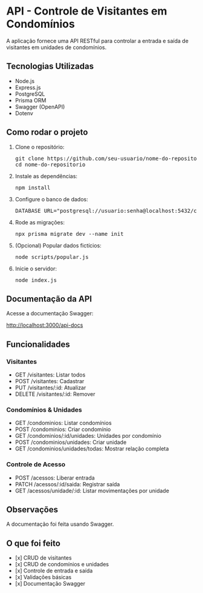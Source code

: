 
<body>

<h1>API - Controle de Visitantes em Condomínios</h1>

<p>A aplicação fornece uma API RESTful para controlar a entrada e saída de visitantes em unidades de condomínios.</p>

<h2>Tecnologias Utilizadas</h2>
<ul>
  <li>Node.js</li>
  <li>Express.js</li>
  <li>PostgreSQL</li>
  <li>Prisma ORM</li>
  <li>Swagger (OpenAPI)</li>
  <li>Dotenv</li>
</ul>

<h2>Como rodar o projeto</h2>
<ol>
  <li>Clone o repositório:
    <pre>git clone https://github.com/seu-usuario/nome-do-repositorio.git
cd nome-do-repositorio</pre>
  </li>
  <li>Instale as dependências:
    <pre>npm install</pre>
  </li>
  <li>Configure o banco de dados:
    <pre>DATABASE_URL="postgresql://usuario:senha@localhost:5432/condominio_db"</pre>
  </li>
  <li>Rode as migrações:
    <pre>npx prisma migrate dev --name init</pre>
  </li>
  <li>(Opcional) Popular dados fictícios:
    <pre>node scripts/popular.js</pre>
  </li>
  <li>Inicie o servidor:
    <pre>node index.js</pre>
  </li>
</ol>

<h2>Documentação da API</h2>
<p>Acesse a documentação Swagger:</p>
<p><a href="http://localhost:3000/api-docs" target="_blank">http://localhost:3000/api-docs</a></p>

<h2>Funcionalidades</h2>

<h3>Visitantes</h3>
<ul>
  <li>GET /visitantes: Listar todos</li>
  <li>POST /visitantes: Cadastrar</li>
  <li>PUT /visitantes/:id: Atualizar</li>
  <li>DELETE /visitantes/:id: Remover</li>
</ul>

<h3>Condomínios & Unidades</h3>
<ul>
  <li>GET /condominios: Listar condomínios</li>
  <li>POST /condominios: Criar condomínio</li>
  <li>GET /condominios/:id/unidades: Unidades por condomínio</li>
  <li>POST /condominios/unidades: Criar unidade</li>
  <li>GET /condominios/unidades/todas: Mostrar relação completa</li>
</ul>

<h3>Controle de Acesso</h3>
<ul>
  <li>POST /acessos: Liberar entrada</li>
  <li>PATCH /acessos/:id/saida: Registrar saída</li>
  <li>GET /acessos/unidade/:id: Listar movimentações por unidade</li>
</ul>

<h2>Observações</h2>
<p>A documentação foi feita usando Swagger.</p>

<h2>O que foi feito</h2>
<ul>
  <li>[x] CRUD de visitantes</li>
  <li>[x] CRUD de condomínios e unidades</li>
  <li>[x] Controle de entrada e saída</li>
  <li>[x] Validações básicas</li>
  <li>[x] Documentação Swagger</li>
</ul>

</body>
</html>
